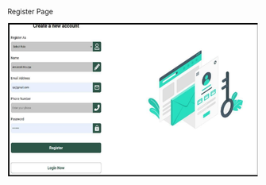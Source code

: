 Register Page 




![image alt](https://github.com/AmareshMaurya/JobMatch/blob/18b4189df85fa865dcd823ea222f560dee41bd9e/Assets/Register_Page.png)
